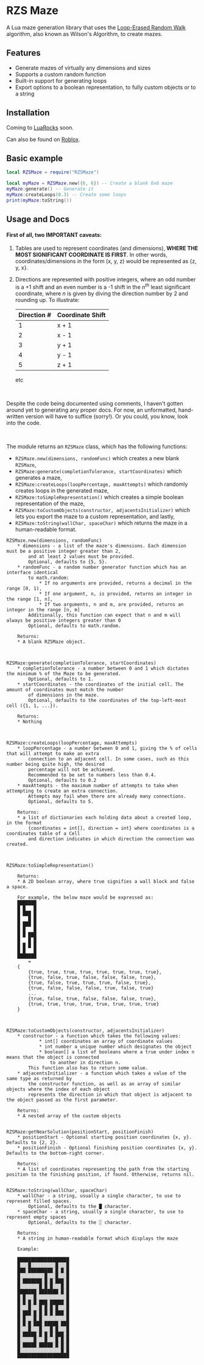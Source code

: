 # RZS Maze

A Lua maze generation library that uses the [Loop-Erased Random Walk](https://bl.ocks.org/mbostock/11357811) algorithm,
also known as Wilson's Algorithm, to create mazes.


## Features

* Generate mazes of virtually any dimensions and sizes
* Supports a custom random function
* Built-in support for generating loops
* Export options to a boolean representation, to fully custom objects or to a string


## Installation

Coming to [LuaRocks](https://luarocks.org) soon.

Can also be found on [Roblox](https://www.roblox.com/library/6189563378/RZSMaze).


## Basic example

```lua
local RZSMaze = require("RZSMaze")

local myMaze = RZSMaze.new({6, 6}) -- Create a blank 6x6 maze
myMaze:generate() -- Generate it
myMaze:createLoops(0.3) -- Create some loops
print(myMaze:toString())
```


## Usage and Docs

#### First of all, two IMPORTANT caveats:
1.	Tables are used to represent coordinates (and dimensions), **WHERE THE MOST SIGNIFICANT COORDINATE IS FIRST**.
	In other words, coordinates/dimensions in the form (x, y, z) would be represented as {z, y, x}.

2.	Directions are represented with positive integers, where an odd number is a +1 shift and an even number is a -1 shift in the *n<sup>th</sup>* least significant coordinate, where *n* is given by diving the direction number by 2 and rounding up. To illustrate:

	| Direction # | Coordinate Shift |
	|-------------|------------------|
	| 1           | x + 1            |
	| 2           | x - 1            |
	| 3           | y + 1            |
	| 4           | y - 1            |
	| 5           | z + 1            |
	etc

<br>

Despite the code being documented using comments, I haven't gotten around yet to generating any proper docs. For now, an unformatted, hand-written version will have to suffice (sorry!). Or you could, you know, look into the code.

<br>

The module returns an `RZSMaze` class, which has the following functions:
* `RZSMaze.new(dimensions, randomFunc)` which creates a new blank `RZSMaze`,
* `RZSMaze:generate(completionTolerance, startCoordinates)` which generates a maze,
* `RZSMaze:createLoops(loopPercentage, maxAttempts)` which randomly creates loops in the generated maze,
* `RZSMaze:toSimpleRepresentation()` which creates a simple boolean representation of the maze,
* `RZSMaze:toCustomObjects(constructor, adjacentsInitializer)` which lets you export the maze to a custom representation, and lastly,
* `RZSMaze:toString(wallChar, spaceChar)` which returns the maze in a human-readable format.

```
RZSMaze.new(dimensions, randomFunc)
	* dimensions - a list of the maze's dimensions. Each dimension must be a positive integer greater than 2,
		and at least 2 values must be provided.
		Optional, defaults to {5, 5}.
	* randomFunc - a random number generator function which has an interface identical
		to math.random:
			* If no arguments are provided, returns a decimal in the range [0, 1),
			* If one argument, n, is provided, returns an integer in the range [1, n],
			* If two arguments, n and m, are provided, returns an integer in the range [n, m]
		Additionally, this function can expect that n and m will always be positive integers greater than 0
		Optional, defaults to math.random.
	
	Returns:
	* A blank RZSMaze object.



RZSMaze:generate(completionTolerance, startCoordinates)
	* completionTolerance - a number between 0 and 1 which dictates the minimum % of the Maze to be generated.
		Optional, defaults to 1.
	* startCoordinates - the coordinates of the initial cell. The amount of coordinates must match the number
		of dimensions in the maze.
		Optional, defaults to the coordinates of the top-left-most cell ({1, 1, ...}).
	
	Returns:
	* Nothing



RZSMaze:createLoops(loopPercentage, maxAttempts)
	* loopPercentage - a number between 0 and 1, giving the % of cells that will attempt to make an extra
		connection to an adjacent cell. In some cases, such as this number being quite high, the desired
		percentage will not be achieved.
		Recommended to be set to numbers less than 0.4.
		Optional, defaults to 0.2
	* maxAttempts - the maximum number of attempts to take when attempting to create an extra connection.
		Attempts may fail when there are already many connections.
		Optional, defaults to 5.

	Returns:
	* a list of dictionaries each holding data about a created loop, in the format
		{coordinates = int[], direction = int} where coordinates is a coordinates table of a Cell
		and direction indicates in which direction the connection was created.



RZSMaze:toSimpleRepresentation()

	Returns:
	* A 2D boolean array, where true signifies a wall block and false a space.
	
	For example, the below maze would be expressed as:
	███████
	█ █   █
	█ ███ █
	█   █ █
	█ ███ █
	█ █   █
	█ █ ███
	█   █ █
	█ █ █ █
	█ █   █
	███████
		=
	{
		{true, true, true, true, true, true, true, true},
		{true, false, true, false, false, false, true},
		{true, false, true, true, true, false, true},
		{true, false, false, false, true, false, true}
		...
		{true, false, true, false, false, false, true},
		{true, true, true, true, true, true, true, true}
	}



RZSMaze:toCustomObjects(constructor, adjacentsInitializer)
	* constructor - a function which takes the following values:
			* int[] coordinates an array of coordinate values
			* int number a unique number which designates the object
			* boolean[] a list of booleans where a true under index n means that the object is connected
				to another in direction n.
		This function also has to return some value.
	* adjacentsInitializer - a function which takes a value of the same type as returned by
		the constructor function, as well as an array of similar objects where the index of each object
		represents the direction in which that object is adjacent to the object passed as the first parameter.
	
	Returns:
	* A nested array of the custom objects


RZSMaze:getNearSolution(positionStart, positionFinish)
    * positionStart - Optional starting position coordinates {x, y}. Defaults to {2, 2}.
    * positionFinish - Optional finishing position coordinates {x, y}. Defaults to the bottom-right corner.

	Returns:
    * A list of coordinates representing the path from the starting position to the finishing position, if found. Otherwise, returns nil.


RZSMaze:toString(wallChar, spaceChar)
	* wallChar - a string, usually a single character, to use to represent filled spaces.
		Optional, defaults to the █ character.
	* spaceChar - a string, usually a single character, to use to represent empty spaces
		Optional, defaults to the ░ character.
	
	Returns:
	* A string in human-readable format which displays the maze
	
	Example:
	
	███████████████████
	█░░░█░░░░░░░░░█░░░█
	███░█████████░█░█░█
	█░░░░░░░░░█░░░█░░░█
	█░███████░█░█░███░█
	█░░░░░░░█░█░█░░░█░█
	███████░███████░█░█
	█░█░░░█░░░░░░░░░░░█
	█░█░█░█░███░█████░█
	█░░░█░░░█░█░█░█░░░█
	█░███░█░█░█░█░███░█
	█░█░░░█░█░░░░░░░░░█
	█░█░█░███░█████░███
	█░░░█░░░█░░░█░█░░░█
	█░█████░█░█░█░███░█
	█░░░░░█░░░█░░░█░█░█
	█░█████░█████░█░█░█
	█░░░░░░░░░░░░░░░█░█
	███████████████████
```
